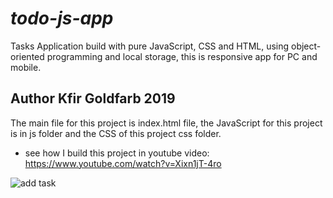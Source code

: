 # <i>todo-js-app</i>

Tasks Application build with pure JavaScript, CSS and HTML, using object-oriented programming and local storage, this is responsive app for PC and mobile.

## Author Kfir Goldfarb 2019

The main file for this project is index.html file, the JavaScript for this project is in js folder and the CSS of this project css folder.

* see how I build this project in youtube video: https://www.youtube.com/watch?v=Xixn1jT-4ro


![add task](https://media.giphy.com/media/vFKqnCdLPNOKc/giphy.gif)